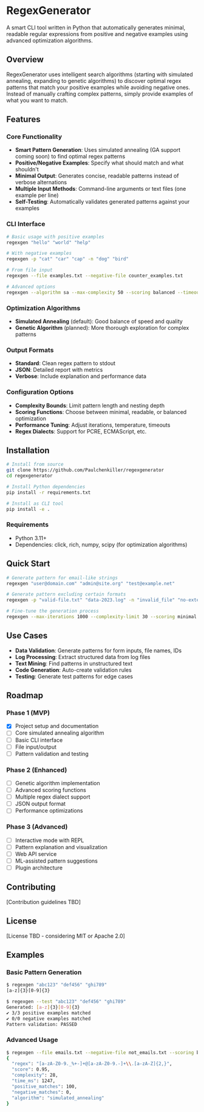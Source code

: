 # RegexGenerator

A smart CLI tool written in Python that automatically generates minimal, readable regular expressions from positive and negative examples using advanced optimization algorithms.

## Overview

RegexGenerator uses intelligent search algorithms (starting with simulated annealing, expanding to genetic algorithms) to discover optimal regex patterns that match your positive examples while avoiding negative ones. Instead of manually crafting complex patterns, simply provide examples of what you want to match.

## Features

### Core Functionality
- **Smart Pattern Generation**: Uses simulated annealing (GA support coming soon) to find optimal regex patterns
- **Positive/Negative Examples**: Specify what should match and what shouldn't
- **Minimal Output**: Generates concise, readable patterns instead of verbose alternations
- **Multiple Input Methods**: Command-line arguments or text files (one example per line)
- **Self-Testing**: Automatically validates generated patterns against your examples

### CLI Interface
```bash
# Basic usage with positive examples
regexgen "hello" "world" "help"

# With negative examples
regexgen -p "cat" "car" "cap" -n "dog" "bird"

# From file input
regexgen --file examples.txt --negative-file counter_examples.txt

# Advanced options
regexgen --algorithm sa --max-complexity 50 --scoring balanced --timeout 30s examples.txt
```

### Optimization Algorithms
- **Simulated Annealing** (default): Good balance of speed and quality
- **Genetic Algorithm** (planned): More thorough exploration for complex patterns

### Output Formats
- **Standard**: Clean regex pattern to stdout
- **JSON**: Detailed report with metrics
- **Verbose**: Include explanation and performance data

### Configuration Options
- **Complexity Bounds**: Limit pattern length and nesting depth
- **Scoring Functions**: Choose between minimal, readable, or balanced optimization
- **Performance Tuning**: Adjust iterations, temperature, timeouts
- **Regex Dialects**: Support for PCRE, ECMAScript, etc.

## Installation

```bash
# Install from source
git clone https://github.com/Paulchenkiller/regexgenerator
cd regexgenerator

# Install Python dependencies
pip install -r requirements.txt

# Install as CLI tool
pip install -e .
```

### Requirements
- Python 3.11+
- Dependencies: click, rich, numpy, scipy (for optimization algorithms)

## Quick Start

```bash
# Generate pattern for email-like strings
regexgen "user@domain.com" "admin@site.org" "test@example.net"

# Generate pattern excluding certain formats  
regexgen -p "valid-file.txt" "data-2023.log" -n "invalid_file" "no-extension"

# Fine-tune the generation process
regexgen --max-iterations 1000 --complexity-limit 30 --scoring minimal examples.txt
```

## Use Cases

- **Data Validation**: Generate patterns for form inputs, file names, IDs
- **Log Processing**: Extract structured data from log files
- **Text Mining**: Find patterns in unstructured text
- **Code Generation**: Auto-create validation rules
- **Testing**: Generate test patterns for edge cases

## Roadmap

### Phase 1 (MVP)
- [x] Project setup and documentation
- [ ] Core simulated annealing algorithm
- [ ] Basic CLI interface
- [ ] File input/output
- [ ] Pattern validation and testing

### Phase 2 (Enhanced)
- [ ] Genetic algorithm implementation
- [ ] Advanced scoring functions
- [ ] Multiple regex dialect support
- [ ] JSON output format
- [ ] Performance optimizations

### Phase 3 (Advanced)
- [ ] Interactive mode with REPL
- [ ] Pattern explanation and visualization
- [ ] Web API service
- [ ] ML-assisted pattern suggestions
- [ ] Plugin architecture

## Contributing

[Contribution guidelines TBD]

## License

[License TBD - considering MIT or Apache 2.0]

## Examples

### Basic Pattern Generation
```bash
$ regexgen "abc123" "def456" "ghi789"
[a-z]{3}[0-9]{3}

$ regexgen --test "abc123" "def456" "ghi789"
Generated: [a-z]{3}[0-9]{3}
✔️ 3/3 positive examples matched
✔️ 0/0 negative examples matched
Pattern validation: PASSED
```

### Advanced Usage
```bash
$ regexgen --file emails.txt --negative-file not_emails.txt --scoring balanced --json
{
  "regex": "[a-zA-Z0-9._%+-]+@[a-zA-Z0-9.-]+\\.[a-zA-Z]{2,}",
  "score": 0.95,
  "complexity": 28,
  "time_ms": 1247,
  "positive_matches": 100,
  "negative_matches": 0,
  "algorithm": "simulated_annealing"
}
```